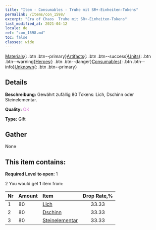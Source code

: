 ```yaml
---
title: "Item - Consumables - Truhe mit SR+-Einheiten-Tokens"
permalink: /Items/con_1598/
excerpt: "Era of Chaos  Truhe mit SR+-Einheiten-Tokens"
last_modified_at: 2021-04-12
locale: de
ref: "con_1598.md"
toc: false
classes: wide
---
```

 [Materials](/de/Items/){: .btn .btn--primary}[Artifacts](/de/Items/Artifacts/){: .btn .btn--success}[Units](/de/Items/Units/){: .btn .btn--warning}[Heroes](/de/Items/Heroes/){: .btn .btn--danger}[Consumables](/de/Items/Consumables/){: .btn .btn--info}[Unknown](/de/Items/Unknown/){: .btn .btn--primary}

## Details
 **Beschreibung:** Gewährt zufällig 80 Tokens: Lich, Dschinn oder Steinelementar.

 **Quality:** <span style="color: #DA70D6">OK</span>

 **Type:** Gift

## Gather

  None

## This item contains:

 **Required Level to open:** 1

 2 You would get **1** item  from:

  | Nr | Amount |     Item    | Drop Rate,% |
  |:---|:-------|:------------|:---------:|
  | 1 | 80 | [Lich](/de/Items/unt_212/) | 33.33 | 
  | 2 | 80 | [Dschinn](/de/Items/unt_239/) | 33.33 | 
  | 3 | 80 | [Steinelementar](/de/Items/unt_266/) | 33.33 | 
